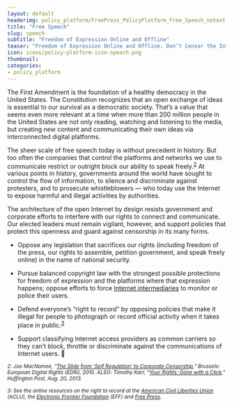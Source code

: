 ```yaml
---
layout: default
headerimg: policy_platform/FreePress_PolicyPlatform_Free_Speech_notext.png
title: "Free Speech"
slug: speech
subtitle: "Freedom of Expression Online and Offline"
teaser: "Freedom of Expression Online and Offline. Don’t Censor the Internet."
icon: icons/policy-platform-icon-speech.png
thumbnail:
categories:
- policy_platform
---
```

The First Amendment is the foundation of a healthy democracy in the United States. The Constitution recognizes that an open exchange of ideas is essential to our survival as a democratic society. That’s a value that seems even more relevant at a time when more than 200 million people in the United States are not only reading, watching and listening to the media, but creating new content and communicating their own ideas via interconnected digital platforms. 

The sheer scale of free speech today is without precedent in history. But too often the companies that control the platforms and networks we use to communicate restrict or outright block our ability to speak freely.<sup>[2](#2)</sup> At various points in history, governments around the world have sought to control the flow of information, to silence and discriminate against protesters, and to prosecute whistleblowers — who today use the Internet to expose harmful and illegal activities by authorities. 

The architecture of the open Internet by design resists government and corporate efforts to interfere with our rights to connect and communicate. Our elected leaders must remain vigilant, however, and support policies that protect this openness and guard against censorship in its many forms.

 * Oppose any legislation that sacrifices our rights (including freedom of the press, our rights to assemble, petition government, and speak freely online) in the name of national security.  

 * Pursue balanced copyright law with the strongest possible protections for freedom of expression and the platforms where that expression happens; oppose efforts to force [Internet intermediaries](http://cyberlaw.stanford.edu/focus-areas/intermediary-liability) to monitor or police their users.

 * Defend everyone’s “right to record” by opposing policies that make it illegal for people to photograph or record official activity when it takes place in public.<sup>[3](#3)</sup>

 * Support classifying Internet access providers as common carriers so they can’t block, throttle or discriminate against the communications of Internet users.  

*<sub><a name="2">2</a>: Joe MacNamee, “[The Slide from ‘Self Regulation’ to Corporate Censorship](https://edri.org/files/EDRI_selfreg_final_20110124.pdf),” Brussels: European Digital Rights (EDRi), 2010. ALSO: Timothy Karr, “[Your Rights: Gone with a Click](http://www.huffingtonpost.com/timothy-karr/your-rights-gone-with-a-c_b_3784720.html),” Huffington Post, Aug. 20, 2013.*</sub>

*<sub><a name="3">3:</a> See the online resources on the right to record at the [American Civil Liberties Union](http://www.aclupa.org/issues/policepractices/your-right-record-and-observe-police/taking-photos-video-and-audio/) (ACLU), the [Electronic Frontier Foundation](https://www.eff.org/deeplinks/2015/04/police-must-respect-right-citizens-record-them) (EFF) and [Free Press](http://www.freepress.net/blog/2015/04/17/your-right-record-protected-law-disrespected-law-enforcement).*</sub>

